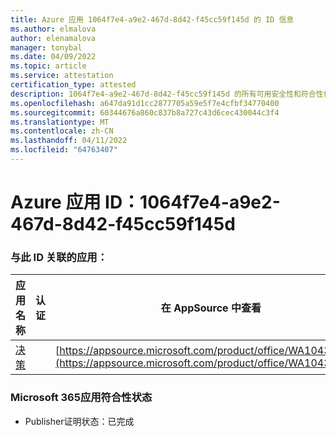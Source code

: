 ```yaml
---
title: Azure 应用 1064f7e4-a9e2-467d-8d42-f45cc59f145d 的 ID 信息
ms.author: elmalova
author: elenamalova
manager: tonybal
ms.date: 04/09/2022
ms.topic: article
ms.service: attestation
certification_type: attested
description: 1064f7e4-a9e2-467d-8d42-f45cc59f145d 的所有可用安全性和符合性信息信息。
ms.openlocfilehash: a647da91d1cc2877705a59e5f7e4cfbf34770400
ms.sourcegitcommit: 60344676a860c837b8a727c43d6cec430044c3f4
ms.translationtype: MT
ms.contentlocale: zh-CN
ms.lasthandoff: 04/11/2022
ms.locfileid: "64763407"
---
```

# <a name="azure-app-id-1064f7e4-a9e2-467d-8d42-f45cc59f145d"></a>Azure 应用 ID：1064f7e4-a9e2-467d-8d42-f45cc59f145d


### <a name="apps-associated-with-this-id"></a>与此 ID 关联的应用：
| **应用名称** | **认证** | **在 AppSource 中查看** |
|--------------|---------------|-----------------------|
| [决策](../forward/WA104381880.md) |  | [https://appsource.microsoft.com/product/office/WA104381880](https://appsource.microsoft.com/product/office/WA104381880) |

### <a name="microsoft-365-app-compliance-status"></a>Microsoft 365应用符合性状态
- Publisher证明状态：已完成

